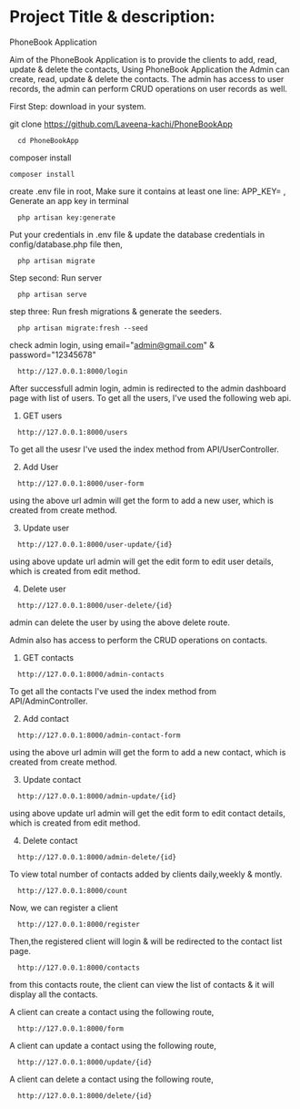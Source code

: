 





# Project Title & description:

PhoneBook Application 

Aim of the PhoneBook Application is to provide the clients to add, read, update & delete the contacts, Using PhoneBook Application the Admin can create, read, update & delete the contacts. The admin has access to user records, the admin can perform CRUD operations on user records as well.



First Step: download in your system.

git clone https://github.com/Laveena-kachi/PhoneBookApp


```http
  cd PhoneBookApp
```

 composer install

 ```http
 composer install
```
create .env file in root, Make sure it contains at least one line: APP_KEY= ,
Generate an app key in terminal

```http
  php artisan key:generate
```

Put your credentials in .env file & update the database credentials in config/database.php file then,

```http
  php artisan migrate
```

Step second: Run server

```http
  php artisan serve 
```

step three: Run fresh migrations & generate the seeders.

```http
  php artisan migrate:fresh --seed
```
check admin login, using email="admin@gmail.com" & password="12345678"

```http
  http://127.0.0.1:8000/login
```
After successfull admin login, admin is redirected to the admin dashboard page with list of users.
To get all the users, I've used the following web api.

1. GET users
```http
  http://127.0.0.1:8000/users
```
To get all the usesr I've used the index method from API/UserController.

2. Add User
```http
  http://127.0.0.1:8000/user-form
```
using the above url admin will get the form to add a new user, which is created from create method.

3. Update user
```http
  http://127.0.0.1:8000/user-update/{id}
```
using above update url admin will get the edit form to edit user details, which is created from edit  method.

4. Delete user
```http
  http://127.0.0.1:8000/user-delete/{id}
```
admin can delete the user by using the above delete route.

Admin also has access to perform the CRUD operations on contacts.

1. GET contacts
```http
  http://127.0.0.1:8000/admin-contacts
```
To get all the contacts I've used the index method from API/AdminController.

2. Add contact
```http
  http://127.0.0.1:8000/admin-contact-form
```
using the above url admin will get the form to add a new contact, which is created from create method.

3. Update contact
```http
  http://127.0.0.1:8000/admin-update/{id}
```
using above update url admin will get the edit form to edit contact details, which is created from edit  method.

4. Delete contact
```http
  http://127.0.0.1:8000/admin-delete/{id}
```
To view total number of contacts added by clients daily,weekly & montly. 
```http
  http://127.0.0.1:8000/count
```

Now, we can register a client 
```http
  http://127.0.0.1:8000/register
```
Then,the registered client will login & will be redirected to the contact list page.
```http
  http://127.0.0.1:8000/contacts
```
from this contacts route, the client can view the list of contacts & it will display all the contacts.

A client can create a contact using the following route,

```http
  http://127.0.0.1:8000/form
```
A client can update a contact using the following route,
```http
  http://127.0.0.1:8000/update/{id}
```
A client can delete a contact using the following route,

```http
  http://127.0.0.1:8000/delete/{id}
```
